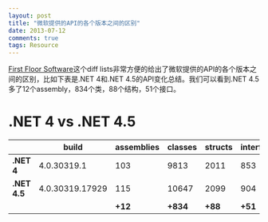 ```yaml
---
layout: post
title: "微软提供的API的各个版本之间的区别"
date: 2013-07-12
comments: true
tags: Resource
---
```

<p><a href="http://firstfloorsoftware.com/labs/difflists">First Floor Software</a>这个diff lists非常方便的给出了微软提供的API的各个版本之间的区别，比如下表是.NET 4和.NET 4.5的API变化总结。我们可以看到.NET 4.5多了12个assembly，834个类，88个结构，51个接口。</p><h1 class="page-header">.NET 4             vs             .NET 4.5</h1><table class="table table-hover table-condensed"><thead> <tr><th></th> <th>build</th> <th><div class="text-right">assemblies</div></th> <th><div class="text-right">classes</div></th> <th><div class="text-right">structs</div></th> <th><div class="text-right">interfaces</div></th></tr></thead> <tbody><tr><td><strong>.NET 4</strong></td><td>4.0.30319.1</td><td><div class="text-right">103</div></td><td><div class="text-right">9813</div></td><td><div class="text-right">2011</div></td><td><div class="text-right">853</div></td></tr><tr><td><strong>.NET 4.5</strong></td><td>4.0.30319.17929</td><td><div class="text-right">115</div></td><td><div class="text-right">10647</div></td><td><div class="text-right">2099</div></td><td><div class="text-right">904</div></td></tr><tr><td></td><td></td><td><div class="text-right"><strong>+12</strong></div></td><td><div class="text-right"><strong>+834</strong></div></td><td><div class="text-right"><strong>+88</strong></div></td><td><div class="text-right"><strong>+51</strong></div></td></tr></tbody></table>